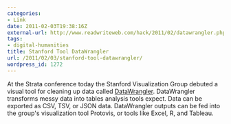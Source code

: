 ```yaml
---
categories:
- Link
date: 2011-02-03T19:38:16Z
external-url: http://www.readwriteweb.com/hack/2011/02/datawrangler.php
tags:
- digital-humanities
title: Stanford Tool DataWrangler
url: /2011/02/03/stanford-tool-datawrangler/
wordpress_id: 1272
---
```


At the Strata conference today the Stanford Visualization Group debuted a visual tool for cleaning up data called <a href="http://www.readwriteweb.com/hack/2011/02/datawrangler.php">DataWrangler</a>. DataWrangler transforms messy data into tables analysis tools expect. Data can be exported as CSV, TSV, or JSON data. DataWrangler outputs can be fed into the group's visualization tool Protovis, or tools like Excel, R, and Tableau.
